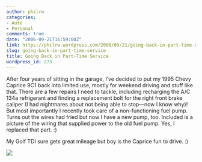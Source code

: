 ```yaml
---
author: philrw
categories:
- Auto
- Personal
comments: true
date: "2006-09-21T16:59:00Z"
link: https://philrw.wordpress.com/2006/09/21/going-back-in-part-time-service/
slug: going-back-in-part-time-service
title: Going Back in Part-Time Service
wordpress_id: 273
---
```


After four years of sitting in the garage, I’ve decided to put my 1995 Chevy Caprice 9C1 back into limited use, mostly for weekend driving and stuff like that. There are a few repairs I need to tackle, including recharging the A/C 134a refrigerant and finding a replacement bolt for the right front brake caliper (I had nightmares about not being able to stop—now I know why)! But most importantly I recently took care of a non-functioning fuel pump. Turns out the wires had fried but now I have a new pump, too. Included is a picture of the wiring that supplied power to the old fuel pump. Yes, I replaced that part. :)

My Golf TDI sure gets great mileage but boy is the Caprice fun to drive. :)

[![](https://blog.rosenberg-watt.com/wp-content/uploads/2006/09/fried_pump_power-300x225.jpg)](http://philrw.files.wordpress.com/2006/09/fried_pump_power.jpg)
